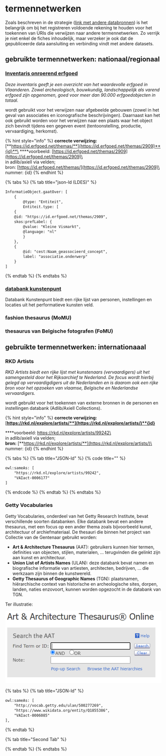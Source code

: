 # termennetwerken

Zoals beschreven in de strategie ([link met andere databronnen](../strategie-tot-implementatie.md#3.-link-met-andere-databronnen)) is het belangrijk om bij het registreren voldoende rekening te houden voor het toekennen van URIs die verwijzen naar andere termennetwerken. Zo verrijk je niet enkel de fiches inhoudelijk, maar verzeker je ook dat de gepubliceerde data aansluiting en verbinding vindt met andere datasets.

## gebruikte termennetwerken: nationaal/regionaal

### [Inventaris onroerend erfgoed](https://inventaris.onroerenderfgoed.be)

_Deze inventaris geeft je een overzicht van het waardevolle erfgoed in Vlaanderen. Zowel archeologisch, bouwkundig, landschappelijk als varend erfgoed zijn opgenomen, goed voor meer dan 90.000 erfgoedobjecten in totaal._

wordt gebruikt voor het verwijzen naar afgebeelde gebouwen (zowel in het geval van associaties en iconografische beschrijvingen). Daarnaast kan het ook gebruikt worden voor het verwijzen naar een plaats waar het object zich bevindt tijdens een gegeven event (tentoonstelling, productie, vervaardiging, herkomst).

{% hint style="info" %}
**correcte verwijzing:** [**https://id.erfgoed.net/themas/**](https://id.erfgoed.net/themas/2909)**{id}**\
\*\*\*\*voorbeeld: [https://id.erfgoed.net/themas/2909](https://id.erfgoed.net/themas/2909)\
\
in adlib/axiell via velden;\
bron: [https://id.erfgoed.net/themas/](https://id.erfgoed.net/themas/2909)\
nummer: {id}
{% endhint %}

{% tabs %}
{% tab title="json-ld (LDES)" %}
```
InformatieObject.gaatOver: [
    {
        @type: "Entiteit",
        Entiteit.type: [
    {
    @id: "https://id.erfgoed.net/themas/2909",
    skos:prefLabel: {
        @value: "Kleine Vismarkt",
        @language: "nl"
        }
    },
    {
        @id: "cest:Naam_geassocieerd_concept",
        label: "associatie.onderwerp"
    }
]
```
{% endtab %}
{% endtabs %}

### [databank kunstenpunt](https://data.kunsten.be)

Databank Kunstenpunt biedt een rijke lijst van personen, instellingen en locaties uit het performatieve kunsten veld.&#x20;



### fashion thesaurus (MoMU)

### thesaurus van Belgische fotografen (FoMU)

## gebruikte termennetwerken: internationaaal



### RKD Artists

_RKD Artists biedt een rijke lijst met kunstenaars (vervaardigers) uit het samengesteld door het Rijksarchief te Nederland. De focus wordt hierbij gelegd op vervaardigdigers uit de Nederlanden en is daarom ook een rijke bron voor het opzoeken van vlaamse, Belgische en Nederlandse vervaardigers._&#x20;

wordt gebruikt voor het toekennen van externe bronnen in de personen en instellingen databank (Adlib/Axiell Collections).&#x20;

{% hint style="info" %}
**correcte verwijzing:**  [**https://rkd.nl/explore/artists/**](https://rkd.nl/explore/artists/)**{id}**

\*\*\*\*voorbeeld: https://rkd.nl/explore/artists/99242\
\
in adlib/axiell via velden;\
**bron:** [**https://rkd.nl/explore/artists/**](https://rkd.nl/explore/artists/)\
nummer: {id}
{% endhint %}

{% tabs %}
{% tab title="JSON-ld" %}
{% code title="" %}
```
owl:sameAs: [
    "https://rkd.nl/explore/artists/99242",
    "VAIact-0006177"
]
```
{% endcode %}
{% endtab %}
{% endtabs %}

### Getty Vocabularies

Getty Vocabularies, onderdeel van het Getty Research Institute, bevat verschillende soorten databanken. Elke databank bevat een andere thesaurus, met een focus op een ander thema zoals bijvoorbeeld kunst, architectuur of archiefmateriaal. De thesauri die binnen het project van Collectie van de Gentenaar gebruikt worden:

* **Art & Architecture Thesaurus** (AAT): gebruikers kunnen hier termen, definities van objecten, stijlen, materialen, ... terugvinden die gelinkt zijn aan kunst en architectuur.
* **Union List of Artists Names** (ULAN): deze databank bevat namen en biografische informatie van artiesten, architecten, bedrijven, ... die werkzaam zijn binnen de kunstwereld.
* **Getty Thesaurus of Geographic Names** (TGN): plaatsnamen, hiërarchische context van historische en archeologische sites, dorpen, landen, naties enzovoort, kunnen worden opgezocht in de databank van TGN.

Ter illustratie:

![](../../.gitbook/assets/image.png)





{% tabs %}
{% tab title="JSON-ld" %}
```
owl:sameAs: [
    "http://vocab.getty.edu/ulan/500277269",
    "https://www.wikidata.org/entity/Q1855386",
    "VAIact-0006085"
],
```
{% endtab %}

{% tab title="Second Tab" %}

{% endtab %}
{% endtabs %}
